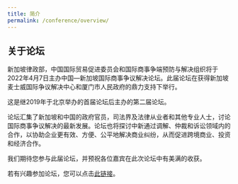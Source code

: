 ```yaml
---
title: 简介
permalink: /conference/overview/
---
```


## 关于论坛

新加坡律政部，中国国际贸易促进委员会和国际商事争端预防与解决组织将于2022年4月7日主办中国—新加坡国际商事争议解决论坛。此届论坛在获得新加坡麦士威国际争议解决中心和厦门市人民政府的鼎力支持下举行。

这是继2019年于北京举办的首届论坛后主办的第二届论坛。

论坛汇集了新加坡和中国的政府官员，司法界及法律从业者和其他专业人士，讨论国际商事争议解决的最新发展。论坛也将探讨中新通过调解、仲裁和诉讼领域内的合作，以协助企业更有效、方便、公平地解决商业纠纷，从而促进跨境商业、投资和经济合作。

我们期待您参与此届论坛，并预祝各位嘉宾在此次论坛中有美满的收获。

若有兴趣参加论坛，您可以点击<a href="https://form.gov.sg/60a3368267fcaf0011ff4922">此链接</a>。 
